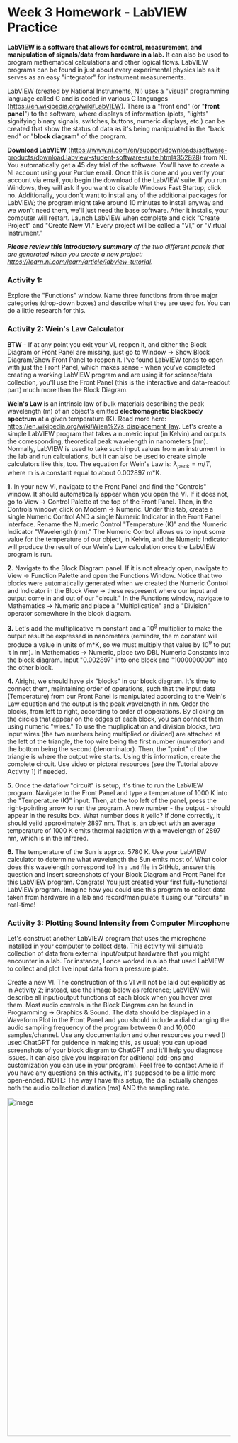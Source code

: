 # Week 3 Homework - LabVIEW Practice 

**LabVIEW is a software that allows for control, measurement, and manipulation of signals/data from hardware in a lab.** It can also be used to program mathematical calculations and other logical flows. LabVIEW programs can be found in just about every experimental physics lab as it serves as an easy "integrator" for instrument measurements.

LabVIEW (created by National Instruments, NI) uses a "visual" programming language called G and is coded in various C languages (https://en.wikipedia.org/wiki/LabVIEW). There is a "front end" (or "**front panel**") to the software, where displays of information (plots, "lights" signifying binary signals, switches, buttons, numeric displays, etc.) can be created that show the status of data as it's being manipulated in the "back end" or "**block diagram**" of the program. 

**Download LabVIEW** (https://www.ni.com/en/support/downloads/software-products/download.labview-student-software-suite.html#352828) from NI. You automatically get a 45 day trial of the software. You'll have to create a NI account using your Purdue email. Once this is done and you verify your account via email, you begin the download of the LabVIEW suite. If you run Windows, they will ask if you want to disable Windows Fast Startup; click no. Additionally, you don't want to install any of the additional packages for LabVIEW; the program might take around 10 minutes to install anyway and we won't need them, we'll just need the base software. After it installs, your computer will restart. Launch LabVIEW when complete and click "Create Project" and "Create New VI." Every project will be called a "VI," or "Virtual Instrument." 

***Please review this introductory summary** of the two different panels that are generated when you create a new project: https://learn.ni.com/learn/article/labview-tutorial.*

### **Activity 1:**

Explore the "Functions" window. Name three functions from three major categories (drop-down boxes) and describe what they are used for. You can do a little research for this. 

### **Activity 2: Wein's Law Calculator**

**BTW** - If at any point you exit your VI, reopen it, and either the Block Diagram or Front Panel are missing, just go to Window -> Show Block Diagram/Show Front Panel to reopen it. I've found LabVIEW tends to open with just the Front Panel, which makes sense - when you've completed creating a working LabVIEW program and are using it for science/data collection, you'll use the Front Panel (this is the interactive and data-readout part) much more than the Block Diagram. 

**Wein's Law** is an intrinsic law of bulk materials describing the peak wavelength (m) of an object's emitted **electromagnetic blackbody spectrum** at a given temperature (K). Read more here: https://en.wikipedia.org/wiki/Wien%27s_displacement_law. Let's create a simple LabVIEW program that takes a numeric input (in Kelvin) and outputs the corresponding, theoretical peak wavelength in nanometers (nm). Normally, LabVIEW is used to take such input values from an instrument in the lab and run calculations, but it can also be used to create simple calculators like this, too. The equation for Wein's Law is: $\lambda_{peak} = m/T$, where m is a constant equal to about 0.002897 m*K. 

**1.** In your new VI, navigate to the Front Panel and find the "Controls" window. It should automatically appear when you open the VI. If it does not, go to View -> Control Palette at the top of the Front Panel. Then, in the Controls window, click on Modern -> Numeric. Under this tab, create a single Numeric Control AND a single Numeric Indicator in the Front Panel interface. Rename the Numeric Control "Temperature (K)" and the Numeric Indicator "Wavelength (nm)." The Numeric Control allows us to input some value for the temperature of our object, in Kelvin, and the Numeric Indicator will produce the result of our Wein's Law calculation once the LabVIEW program is run.

**2.** Navigate to the Block Diagram panel. If it is not already open, navigate to View -> Function Palette and open the Functions Window. Notice that two blocks were automatically generated when we created the Numeric Control and Indicator in the Block View -> these respresent where our input and output come in and out of our "circuit." In the Functions window, navigate to Mathematics -> Numeric and place a "Multiplication" and a "Division" operator somewhere in the block diagram.

**3.** Let's add the multiplicative m constant and a $10^9$ multiplier to make the output result be expressed in nanometers (reminder, the m constant will produce a value in units of m*K, so we must multiply that value by $10^9$ to put it in nm). In Mathematics -> Numeric, place two DBL Numeric Constants into the block diagram. Input "0.002897" into one block and "1000000000" into the other block. 

**4.** Alright, we should have six "blocks" in our block diagram. It's time to connect them, maintaining order of operations, such that the input data (Temperature) from our Front Panel is manipulated according to the Wein's Law equation and the output is the peak wavelength in nm. Order the blocks, from left to right, according to order of opperations. By clicking on the circles that appear on the edges of each block, you can connect them using numeric "wires." To use the mupliplication and division blocks, two input wires (the two numbers being multiplied or divided) are attached at the left of the triangle, the top wire being the first number (numerator) and the bottom being the second (denominator). Then, the "point" of the triangle is where the output wire starts. Using this information, create the complete circuit. Use video or pictoral resources (see the Tutorial above Activity 1) if needed.

**5.** Once the dataflow "circuit" is setup, it's time to run the LabVIEW program. Navigate to the Front Panel and type a temperature of 1000 K into the "Temperature (K)" input. Then, at the top left of the panel, press the right-pointing arrow to run the program. A new number - the output - should appear in the results box. What number does it yeild? If done correctly, it should yeild approximately 2897 nm. That is, an object with an average temperature of 1000 K emits thermal radiation with a wavelength of 2897 nm, which is in the infrared.

**6.** The temperature of the Sun is approx. 5780 K. Use your LabVIEW calculator to determine what wavelength the Sun emits most of. What color does this wavelength correspond to? In a `.md` file in GitHub, answer this question and insert screenshots of your Block Diagram and Front Panel for this LabVIEW program. Congrats! You just created your first fully-functional LabVIEW program. Imagine how you could use this program to collect data taken from hardware in a lab and record/manipulate it using our "circuits" in real-time!

### **Activity 3: Plotting Sound Intensity from Computer Mircophone**

Let's construct another LabVIEW program that uses the microphone installed in your computer to collect data. This activity will simulate collection of data from external input/output hardware that you might encounter in a lab. For instance, I once worked in a lab that used LabVIEW to collect and plot live input data from a pressure plate. 

Create a new VI. The construction of this VI will not be laid out explicitly as in Activity 2; instead, use the image below as reference; LabVIEW will describe all input/output functions of each block when you hover over them. Most audio controls in the Block Diagram can be found in Programming -> Graphics & Sound. The data should be displayed in a Waveform Plot in the Front Panel and you should include a dial changing the audio sampling frequency of the program between 0 and 10,000 samples/channel. Use any documentation and other resources you need (I used ChatGPT for guidence in making this, as usual; you can upload screenshots of your block diagram to ChatGPT and it'll help you diagnose issues. It can also give you inspiration for aditional add-ons and customization you can use in your program). Feel free to contact Amelia if you have any questions on this activity, it's supposed to be a little more open-ended. NOTE: The way I have this setup, the dial actually changes both the audio collection duration (ms) AND the sampling rate. 

<img width="763" alt="image" src="https://github.com/ameliabinau/STARTUP_Purdue/assets/159074270/2d65ba4d-9c4e-4815-ba94-d44dda9442a4">







